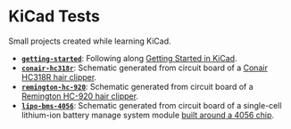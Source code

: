 # KiCad Tests
Small projects created while learning KiCad.

* __[`getting-started`](./getting-started/)__: Following along
[Getting Started in KiCad](https://docs.kicad.org/7.0/en/getting_started_in_kicad/getting_started_in_kicad.html).
* __[`conair-hc318r`](./conair-hc318r/)__: Schematic generated from circuit
board of a [Conair HC318R hair clipper](https://newscrewdriver.com/2023/09/10/conair-hair-clipper-hc318r/).
* __[`remington-hc-920`](./remington-hc-920/)__: Schematic generated from
circuit board of a [Remington HC-920 hair clipper](https://newscrewdriver.com/2023/09/11/remington-hair-clipper-hc-920/).
* __[`lipo-bms-4056`](./lipo-bms-4056/)__: Schematic generated from circuit
board of a single-cell lithium-ion battery manage system module
[built around a 4056 chip](https://newscrewdriver.com/2023/08/24/single-cell-lithium-ion-battery-management-system-module-4056/).
